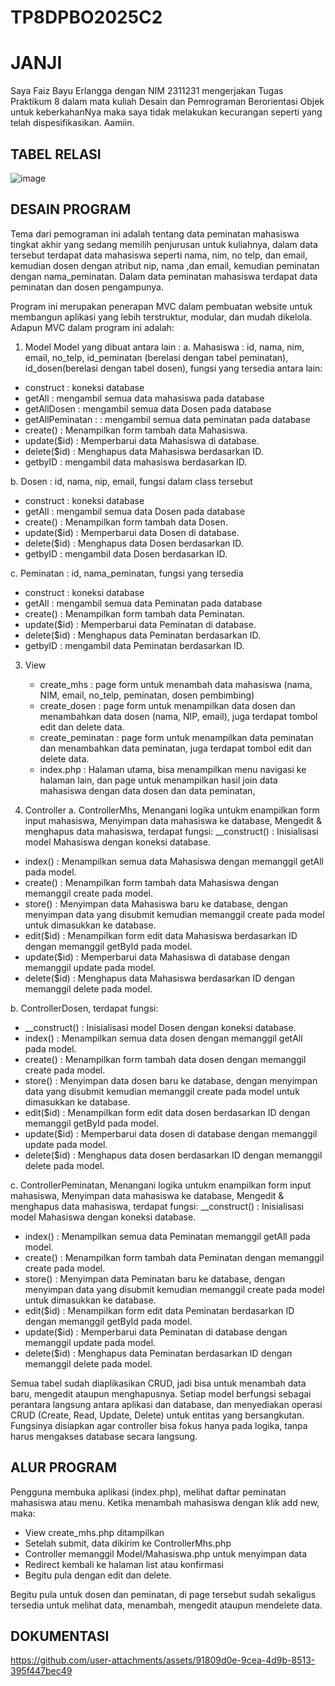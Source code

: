 # TP8DPBO2025C2

# JANJI
Saya Faiz Bayu Erlangga dengan NIM 2311231 mengerjakan Tugas Praktikum 8 dalam mata kuliah Desain dan Pemrograman Berorientasi Objek untuk keberkahanNya maka saya tidak melakukan kecurangan seperti yang telah dispesifikasikan. Aamiin.

## TABEL RELASI
![image](https://github.com/user-attachments/assets/06a802cf-b55e-44e3-831d-8d2167223552)


## DESAIN PROGRAM
Tema dari pemograman ini adalah tentang data peminatan mahasiswa tingkat akhir yang sedang memilih penjurusan untuk kuliahnya, dalam data tersebut terdapat data mahasiswa seperti nama, nim, no telp, dan email, kemudian dosen dengan atribut nip, nama ,dan email, kemudian peminatan dengan nama_peminatan. Dalam data peminatan mahasiswa terdapat data peminatan dan dosen pengampunya.

Program ini merupakan penerapan MVC dalam pembuatan website untuk membangun aplikasi yang lebih terstruktur, modular, dan mudah dikelola. Adapun MVC dalam program ini adalah:

1. Model
  Model yang dibuat antara lain :
a. Mahasiswa : id, nama, nim, email, no_telp, id_peminatan (berelasi dengan tabel peminatan), id_dosen(berelasi dengan tabel dosen), fungsi yang tersedia antara lain:
- construct : koneksi database
- getAll : mengambil semua data mahasiswa pada database
- getAllDosen : mengambil semua data Dosen pada database
- getAllPeminatan : : mengambil semua data peminatan pada database
- create() : Menampilkan form tambah data Mahasiswa.
- update($id) : Memperbarui data Mahasiswa di database.
- delete($id) : Menghapus data Mahasiswa berdasarkan ID.
- getbyID : mengambil data mahasiswa berdasarkan ID.

b. Dosen : id, nama, nip, email, fungsi dalam class tersebut
- construct : koneksi database
- getAll : mengambil semua data Dosen pada database
- create() : Menampilkan form tambah data Dosen.
- update($id) : Memperbarui data Dosen di database.
- delete($id) : Menghapus data Dosen berdasarkan ID.
- getbyID : mengambil data Dosen berdasarkan ID.

c. Peminatan : id, nama_peminatan, fungsi yang tersedia
- construct : koneksi database
- getAll : mengambil semua data Peminatan pada database
- create() : Menampilkan form tambah data Peminatan.
- update($id) : Memperbarui data Peminatan di database.
- delete($id) : Menghapus data Peminatan berdasarkan ID.
- getbyID : mengambil data Peminatan berdasarkan ID.

3. View
   - create_mhs : page form untuk menambah data mahasiswa (nama, NIM, email, no_telp, peminatan, dosen pembimbing)
   - create_dosen : page form untuk menampilkan data dosen dan menambahkan data dosen (nama, NIP, email), juga terdapat tombol edit dan delete data.
   - create_peminatan : page form untuk menampilkan data peminatan dan menambahkan data peminatan, juga terdapat tombol edit dan delete data.
   - index.php : Halaman utama, bisa menampilkan menu navigasi ke halaman lain, dan page untuk menampilkan hasil join data mahasiswa dengan data dosen dan data peminatan, 
     
4. Controller
a. ControllerMhs, Menangani logika untukm enampilkan form input mahasiswa, Menyimpan data mahasiswa ke database, Mengedit & menghapus data mahasiswa, terdapat fungsi:
 __construct() : Inisialisasi model Mahasiswa dengan koneksi database.
- index() : Menampilkan semua data Mahasiswa dengan memanggil getAll pada model.
- create() : Menampilkan form tambah data Mahasiswa dengan memanggil create pada model.
- store() : Menyimpan data Mahasiswa baru ke database, dengan menyimpan data yang disubmit kemudian memanggil create pada model untuk dimasukkan ke database.
- edit($id) : Menampilkan form edit data Mahasiswa berdasarkan ID dengan memanggil getById pada model.
- update($id) : Memperbarui data Mahasiswa di database dengan memanggil update pada model.
- delete($id) : Menghapus data Mahasiswa berdasarkan ID dengan memanggil delete pada model.
  
b. ControllerDosen, terdapat fungsi:
- __construct() : Inisialisasi model Dosen dengan koneksi database.
- index() : Menampilkan semua data dosen dengan memanggil getAll pada model.
- create() : Menampilkan form tambah data dosen dengan memanggil create pada model.
- store() : Menyimpan data dosen baru ke database, dengan menyimpan data yang disubmit kemudian memanggil create pada model untuk dimasukkan ke database.
- edit($id) : Menampilkan form edit data dosen berdasarkan ID dengan memanggil getById pada model.
- update($id) : Memperbarui data dosen di database dengan memanggil update pada model.
- delete($id) : Menghapus data dosen berdasarkan ID dengan memanggil delete pada model.

c. ControllerPeminatan, Menangani logika untukm enampilkan form input mahasiswa, Menyimpan data mahasiswa ke database, Mengedit & menghapus data mahasiswa, terdapat fungsi:
 __construct() : Inisialisasi model Mahasiswa dengan koneksi database.
- index() : Menampilkan semua data Peminatan memanggil getAll pada model.
- create() : Menampilkan form tambah data Peminatan dengan memanggil create pada model.
- store() : Menyimpan data Peminatan baru ke database,  dengan menyimpan data yang disubmit kemudian memanggil create pada model untuk dimasukkan ke database.
- edit($id) : Menampilkan form edit data Peminatan berdasarkan ID dengan memanggil getById pada model.
- update($id) : Memperbarui data Peminatan di database dengan memanggil update pada model.
- delete($id) : Menghapus data Peminatan berdasarkan ID dengan memanggil delete pada model.

Semua tabel sudah diaplikasikan CRUD, jadi bisa untuk menambah data baru, mengedit ataupun menghapusnya. Setiap model berfungsi sebagai perantara langsung antara aplikasi dan database, dan menyediakan operasi CRUD (Create, Read, Update, Delete) untuk entitas yang bersangkutan. Fungsinya disiapkan agar controller bisa fokus hanya pada logika, tanpa harus mengakses database secara langsung.

## ALUR PROGRAM

Pengguna membuka aplikasi (index.php), melihat daftar peminatan mahasiswa atau menu.
Ketika menambah mahasiswa dengan klik add new, maka:
- View create_mhs.php ditampilkan
- Setelah submit, data dikirim ke ControllerMhs.php
- Controller memanggil Model/Mahasiswa.php untuk menyimpan data
- Redirect kembali ke halaman list atau konfirmasi
- Begitu pula dengan edit dan delete.
  
Begitu pula untuk dosen dan peminatan, di page tersebut sudah sekaligus tersedia untuk melihat data, menambah, mengedit ataupun mendelete data.

## DOKUMENTASI
https://github.com/user-attachments/assets/91809d0e-9cea-4d9b-8513-395f447bec49




